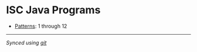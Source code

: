 # ISC Java Programs

- [Patterns](/Patterns): 1 through 12 

---
_Synced using [git](https://en.wikipedia.org/wiki/Git)_
